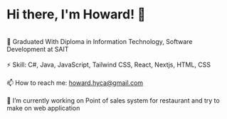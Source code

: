 # Hi there, I'm Howard! 👋
<br>🌱 Graduated With Diploma in Information Technology, Software Development at SAIT</br>
<br>⚡ Skill: C#, Java, JavaScript, Tailwind CSS, React, Nextjs, HTML, CSS</br>
<br>📫 How to reach me: howard.hyca@gmail.com</br>
<br>🔭 I’m currently working on Point of sales system for restaurant and try to make on web application</br>


<!--
**howardhokyin/howardhokyin** is a ✨ _special_ ✨ repository because its `README.md` (this file) appears on your GitHub profile.

Here are some ideas to get you started:


- 👯 I’m looking to collaborate on ...
- 🤔 I’m looking for help with ...
- 💬 Ask me about ...
- 😄 Pronouns: ...
- ⚡ Fun fact: ...
-->
